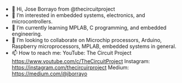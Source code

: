 - 👋 Hi, Jose Borrayo from @thecircuitproject
- 👀 I’m interested in embedded systems, electronics, and microcontrollers.
- 🌱 I’m currently learning MPLAB, C programming, and embedded engineering.
- 💞️ I’m looking to collaborate on Microchip processors, Arduino, Raspberry microprocessors, MPLAB, embedded systems in general.
- 📫 How to reach me:
  YouTube: The Circuit Project https://www.youtube.com/c/TheCircuitProject
  Instagram: https://instagram.com/thecircuirproject
  Medium: https://medium.com/@jborrayo

<!---
thecircuitproject/thecircuitproject is a ✨ special ✨ repository because its `README.md` (this file) appears on your GitHub profile.
You can click the Preview link to take a look at your changes.
--->
